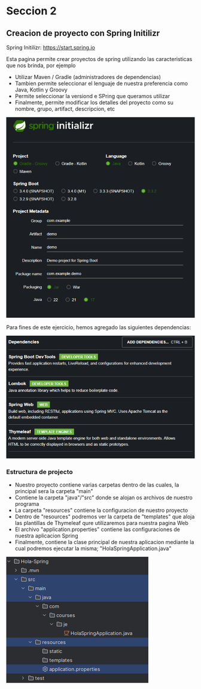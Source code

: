 # Seccion 2
## Creacion de proyecto con Spring Initilizr

Spring Initilizr: https://start.spring.io

Esta pagina permite crear proyectos de spring utilizando las caracteristicas que nos brinda, por ejemplo
- Utilizar Maven / Gradle (administradores de dependencias)
- Tambien permite seleccionar el lenguaje de nuestra preferencia como Java, Kotlin y Groovy
- Permite seleccionar la versiond e SPring que queramos utilizar 
- Finalmente, permite modificar los detalles del proyecto como su nombre, grupo, artifact, descripcion, etc

![img.png](img.png)

Para fines de este ejercicio, hemos agregado las siguientes dependencias:

![img_1.png](img_1.png)

### Estructura de projecto
- Nuestro proyecto contiene varias carpetas dentro de las cuales, la principal sera la carpeta "main"
- Contiene la carpeta "java"/"src" donde se alojan os archivos de nuestro programa
- La carpeta "resources" contiene la configuracion de nuestro proyecto
- Dentro de "resources" podremos ver la carpeta de "templates" que aloja las plantillas de Thymeleaf qure utilizaremos para nuestra pagina Web
- El archivo "application.properties" contiene las configuraciones de nuestra aplicacion Spring
- Finalmente, contiene la clase principal de nuestra aplicacion mediante la cual podremos ejecutar la misma; "HolaSpringApplication.java"

![img_2.png](img_2.png)